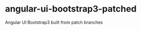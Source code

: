 angular-ui-bootstrap3-patched
=============================

Angular UI Bootstrap3 built from patch branches

